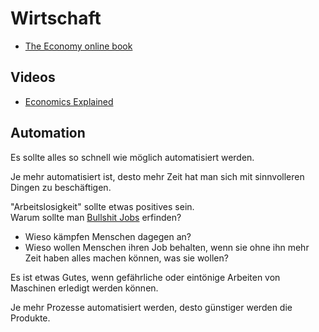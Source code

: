 # Wirtschaft

- [The Economy online book](https://core-econ.org/the-economy/book/text/0-3-contents.html)

## Videos

- [Economics Explained](https://www.youtube.com/user/JitaLounge)

## Automation

Es sollte alles so schnell wie möglich automatisiert werden.

Je mehr automatisiert ist, desto mehr Zeit hat man sich mit sinnvolleren Dingen zu beschäftigen.

"Arbeitslosigkeit" sollte etwas positives sein.  
Warum sollte man [Bullshit Jobs](https://www.goodreads.com/book/show/34466958-bullshit-jobs?ac=1&from_search=true&qid=P0l5XR0L09&rank=2) erfinden?

- Wieso kämpfen Menschen dagegen an?  
- Wieso wollen Menschen ihren Job behalten, wenn sie ohne ihn mehr Zeit haben alles machen können, was sie wollen?

Es ist etwas Gutes, wenn gefährliche oder eintönige Arbeiten von Maschinen erledigt werden können.

Je mehr Prozesse automatisiert werden, desto günstiger werden die Produkte.
